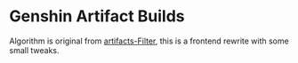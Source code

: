 # Genshin Artifact Builds

Algorithm is original from [artifacts-Filter](https://github.com/baicai16/artifacts-Filter), this is a frontend rewrite with some small tweaks.
